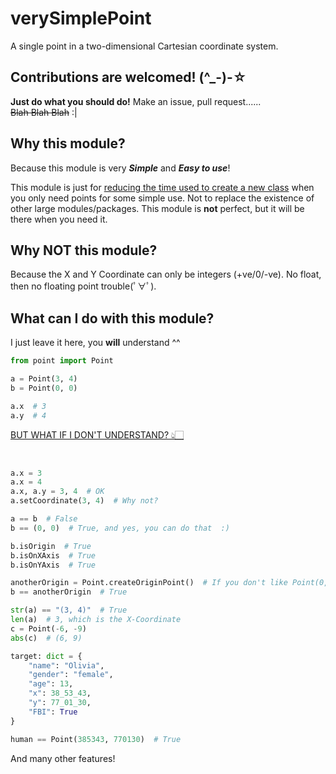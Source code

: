 # verySimplePoint
 A single point in a two-dimensional Cartesian coordinate system.



## Contributions are welcomed! (^_-)-☆
**Just do what you should do!** Make an issue, pull request......<br/>
~~Blah Blah Blah~~  :|


## Why this module?

Because this module is very ***Simple*** and ***Easy to use***!

This module is just for <u>reducing the time used to create a new class</u> when you only need points for some simple use.
Not to replace the existence of other large modules/packages. 
This module is **not** perfect, but it will be there when you need it.



## Why NOT this module?

Because the X and Y Coordinate can only be integers (+ve/0/-ve).
No float, then no floating point trouble(ﾟ∀ﾟ).



## What can I do with this module?

I just leave it here, you **will** understand ^^
```python
from point import Point

a = Point(3, 4)
b = Point(0, 0)

a.x  # 3
a.y  # 4
```
[BUT WHAT IF I DON'T UNDERSTAND? 👆🏻](https://youtu.be/VYMdlCEDYvo)

<br/>

```python
a.x = 3
a.x = 4
a.x, a.y = 3, 4  # OK
a.setCoordinate(3, 4)  # Why not?
```

```python
a == b  # False
b == (0, 0)  # True, and yes, you can do that  :)

b.isOrigin  # True
b.isOnXAxis  # True
b.isOnYAxis  # True

anotherOrigin = Point.createOriginPoint()  # If you don't like Point(0, 0)
b == anotherOrigin  # True
```

```python
str(a) == "(3, 4)"  # True
len(a)  # 3, which is the X-Coordinate
c = Point(-6, -9)
abs(c)  # (6, 9)
```

```python
target: dict = {
    "name": "Olivia",
    "gender": "female",
    "age": 13,
    "x": 38_53_43,
    "y": 77_01_30,
    "FBI": True
}

human == Point(385343, 770130)  # True
```

<!--Ha ha ha I can now see your SOURCECODE I am a HACKER now!!!-->
<p title="Pls check out the source code by yourself (￣ー￣)">And many other features!</p>